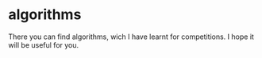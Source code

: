 # algorithms
There you can find algorithms, wich I have learnt for competitions. I hope it will be useful for you.
